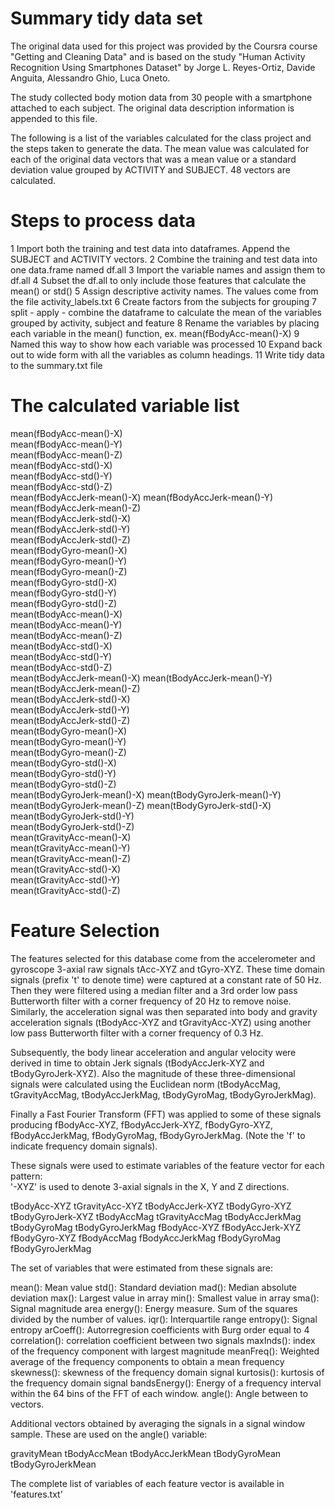 Summary tidy data set 
=====================

The original data used for this project was provided by the Coursra course "Getting and Cleaning Data" 
and is based on the study "Human Activity Recognition Using Smartphones Dataset"
by Jorge L. Reyes-Ortiz, Davide Anguita, Alessandro Ghio, Luca Oneto. 

The study collected body motion data from 30 people with a smartphone attached to each subject. 
The original data description information is appended to this file.

The following is a list of the variables calculated for the class project and the steps taken to 
generate the data. The mean value was calculated for each of the original data vectors 
that was a mean value or a standard deviation value grouped by ACTIVITY and SUBJECT. 
48 vectors are calculated.

Steps to process data
=====================
1 Import both the training and test data into dataframes. Append the SUBJECT and ACTIVITY vectors.
2 Combine the training and test data into one data.frame named df.all
3 Import the variable names and assign them to df.all
4 Subset the df.all to only include those features that calculate the mean() or std()
5 Assign descriptive activity names. The values come from the file activity_labels.txt
6 Create factors from the subjects for grouping 
7 split - apply - combine the dataframe to calculate the mean of the variables grouped by activity, subject and feature
8 Rename the variables by placing each variable in the mean() function, ex. mean(fBodyAcc-mean()-X)
9 Named this way to show how each variable was processed
10 Expand back out to wide form with all the variables as column headings.
11 Write tidy data to the summary.txt file


The calculated variable list
============================
mean(fBodyAcc-mean()-X)     
mean(fBodyAcc-mean()-Y)      
mean(fBodyAcc-mean()-Z)      
mean(fBodyAcc-std()-X)      
mean(fBodyAcc-std()-Y)       
mean(fBodyAcc-std()-Z)       
mean(fBodyAccJerk-mean()-X) 
mean(fBodyAccJerk-mean()-Y)  
mean(fBodyAccJerk-mean()-Z)  
mean(fBodyAccJerk-std()-X)  
mean(fBodyAccJerk-std()-Y)   
mean(fBodyAccJerk-std()-Z)   
mean(fBodyGyro-mean()-X)    
mean(fBodyGyro-mean()-Y)     
mean(fBodyGyro-mean()-Z)     
mean(fBodyGyro-std()-X)     
mean(fBodyGyro-std()-Y)      
mean(fBodyGyro-std()-Z)      
mean(tBodyAcc-mean()-X)     
mean(tBodyAcc-mean()-Y)      
mean(tBodyAcc-mean()-Z)      
mean(tBodyAcc-std()-X)      
mean(tBodyAcc-std()-Y)       
mean(tBodyAcc-std()-Z)       
mean(tBodyAccJerk-mean()-X) 
mean(tBodyAccJerk-mean()-Y)  
mean(tBodyAccJerk-mean()-Z)  
mean(tBodyAccJerk-std()-X)  
mean(tBodyAccJerk-std()-Y)   
mean(tBodyAccJerk-std()-Z)   
mean(tBodyGyro-mean()-X)    
mean(tBodyGyro-mean()-Y)     
mean(tBodyGyro-mean()-Z)     
mean(tBodyGyro-std()-X)     
mean(tBodyGyro-std()-Y)      
mean(tBodyGyro-std()-Z)      
mean(tBodyGyroJerk-mean()-X)
mean(tBodyGyroJerk-mean()-Y) 
mean(tBodyGyroJerk-mean()-Z) 
mean(tBodyGyroJerk-std()-X) 
mean(tBodyGyroJerk-std()-Y)  
mean(tBodyGyroJerk-std()-Z)  
mean(tGravityAcc-mean()-X)  
mean(tGravityAcc-mean()-Y)   
mean(tGravityAcc-mean()-Z)   
mean(tGravityAcc-std()-X)   
mean(tGravityAcc-std()-Y)    
mean(tGravityAcc-std()-Z)  

Feature Selection 
=================

The features selected for this database come from the accelerometer and gyroscope 3-axial raw signals tAcc-XYZ and tGyro-XYZ. These time domain signals (prefix 't' to denote time) were captured at a constant rate of 50 Hz. Then they were filtered using a median filter and a 3rd order low pass Butterworth filter with a corner frequency of 20 Hz to remove noise. Similarly, the acceleration signal was then separated into body and gravity acceleration signals (tBodyAcc-XYZ and tGravityAcc-XYZ) using another low pass Butterworth filter with a corner frequency of 0.3 Hz. 

Subsequently, the body linear acceleration and angular velocity were derived in time to obtain Jerk signals (tBodyAccJerk-XYZ and tBodyGyroJerk-XYZ). Also the magnitude of these three-dimensional signals were calculated using the Euclidean norm (tBodyAccMag, tGravityAccMag, tBodyAccJerkMag, tBodyGyroMag, tBodyGyroJerkMag). 

Finally a Fast Fourier Transform (FFT) was applied to some of these signals producing fBodyAcc-XYZ, fBodyAccJerk-XYZ, fBodyGyro-XYZ, fBodyAccJerkMag, fBodyGyroMag, fBodyGyroJerkMag. (Note the 'f' to indicate frequency domain signals). 

These signals were used to estimate variables of the feature vector for each pattern:  
'-XYZ' is used to denote 3-axial signals in the X, Y and Z directions.

tBodyAcc-XYZ
tGravityAcc-XYZ
tBodyAccJerk-XYZ
tBodyGyro-XYZ
tBodyGyroJerk-XYZ
tBodyAccMag
tGravityAccMag
tBodyAccJerkMag
tBodyGyroMag
tBodyGyroJerkMag
fBodyAcc-XYZ
fBodyAccJerk-XYZ
fBodyGyro-XYZ
fBodyAccMag
fBodyAccJerkMag
fBodyGyroMag
fBodyGyroJerkMag

The set of variables that were estimated from these signals are: 

mean(): Mean value
std(): Standard deviation
mad(): Median absolute deviation 
max(): Largest value in array
min(): Smallest value in array
sma(): Signal magnitude area
energy(): Energy measure. Sum of the squares divided by the number of values. 
iqr(): Interquartile range 
entropy(): Signal entropy
arCoeff(): Autorregresion coefficients with Burg order equal to 4
correlation(): correlation coefficient between two signals
maxInds(): index of the frequency component with largest magnitude
meanFreq(): Weighted average of the frequency components to obtain a mean frequency
skewness(): skewness of the frequency domain signal 
kurtosis(): kurtosis of the frequency domain signal 
bandsEnergy(): Energy of a frequency interval within the 64 bins of the FFT of each window.
angle(): Angle between to vectors.

Additional vectors obtained by averaging the signals in a signal window sample. These are used on the angle() variable:

gravityMean
tBodyAccMean
tBodyAccJerkMean
tBodyGyroMean
tBodyGyroJerkMean

The complete list of variables of each feature vector is available in 'features.txt'
